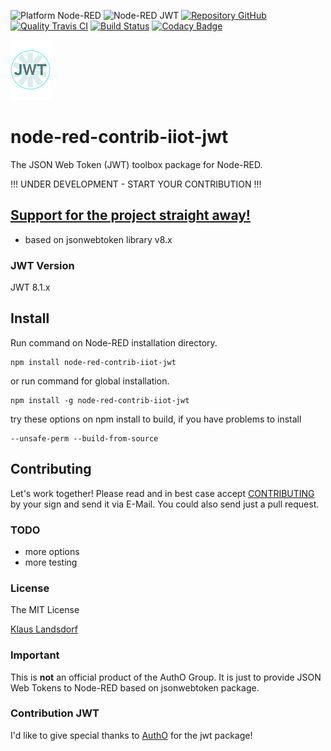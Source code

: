 ![Platform Node-RED](http://b.repl.ca/v1/Platform-Node--RED-red.png)
![Node-RED JWT](http://b.repl.ca/v1/Node--RED-JWT-blue.png)
[![Repository GitHub](http://b.repl.ca/v1/Repository-GitHub-orange.png)](https://github.com/biancode/node-red-contrib-iiot-jwt)
[![Quality Travis CI](http://b.repl.ca/v1/Quality-Travis_CI-green.png)](https://travis-ci.org/biancode/node-red-contrib-iiot-jwt)
[![Build Status](https://travis-ci.org/biancode/node-red-contrib-iiot-jwt.svg?branch=master)](https://travis-ci.org/biancode/node-red-contrib-iiot-jwt)
[![Codacy Badge](https://api.codacy.com/project/badge/Grade/0ec6d71df1cc48898d0bccbb901ef846)](https://www.codacy.com/app/klaus/node-red-contrib-iiot-jwt?utm_source=github.com&amp;utm_medium=referral&amp;utm_content=biancode/node-red-contrib-iiot-jwt&amp;utm_campaign=Badge_Grade)

[![nodejsonwebtoken](images/jwt-icon-small64.png)](https://jwt.io/)

# node-red-contrib-iiot-jwt
The JSON Web Token (JWT) toolbox package for Node-RED.

!!! UNDER DEVELOPMENT - START YOUR CONTRIBUTION !!!
## [Support for the project straight away!][3]

* based on jsonwebtoken library v8.x

### JWT Version

JWT 8.1.x

## Install

Run command on Node-RED installation directory.

	npm install node-red-contrib-iiot-jwt 

or run command for global installation.

	npm install -g node-red-contrib-iiot-jwt 

try these options on npm install to build, if you have problems to install

    --unsafe-perm --build-from-source
    
## Contributing

Let's work together! 
Please read and in best case accept [CONTRIBUTING](CONTRIBUTING.md) by your sign and send it via E-Mail.
You could also send just a pull request.

### TODO

* more options
* more testing
   
### License

The MIT License

[Klaus Landsdorf][1]

### Important

This is **not** an official product of the AuthO Group.
It is just to provide JSON Web Tokens to Node-RED based on jsonwebtoken package.

### Contribution JWT

I'd like to give special thanks to [AuthO][2] for the jwt package! 


[1]:https://bianco-royal.cloud/
[2]:https://github.com/auth0/
[3]:https://bianco-royal.cloud/supporter/
[4]:https://www.npmjs.com/package/jsonwebtoken/
[5]:https://jwt.io/
